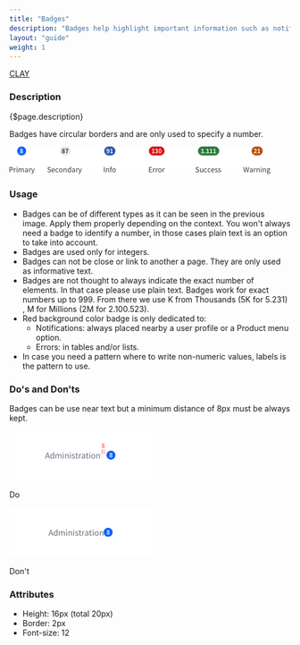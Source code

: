 ```yaml
---
title: "Badges"
description: "Badges help highlight important information such as notifications or new and unread messages."
layout: "guide"
weight: 1
---
```


<a class="label-link label label-warning" href="https://clayui.com/docs/components/badges.html" target="_blank">CLAY</a>

### Description

{$page.description}

Badges have circular borders and are only used to specify a number.

![defualt size default color badge](../../../images/Badges.png)

### Usage

* Badges can be of different types as it can be seen in the previous image. Apply them properly depending on the context. You won't always need a badge to identify a number, in those cases plain text is an option to take into account.
* Badges are used only for integers.
* Badges can not be close or link to another a page. They are only used as informative text.
* Badges are not thought to always indicate the exact number of elements. In that case please use plain text. Badges work for exact numbers up to 999. From there we use K from Thousands (5K for 5.231) , M for Millions (2M for 2.100.523).
* Red background color badge is only dedicated to:
	* Notifications: always placed nearby a user profile or a Product menu option.
	* Errors: in tables and/or lists.
* In case you need a pattern where to write non-numeric values, labels is the pattern to use.

### Do's and Don'ts

Badges can be use near text but a minimum distance of 8px must be always kept.

<div class="row">
	<div class="dodont col-lg">
		<img class="do" src="../../../images/BadgeDoDistance.png" alt="badge distance to an element is 8 pixels">
		<p class="do">Do</p>
	</div>
	<div class="dodont col-lg">
		<img class="dont" src="../../../images/BadgeDontDistance.png" alt="don't place a badge closer than 8 pixels to any element in horizontal">
		<p class="dont">Don't</p>
	</div>
</div>

### Attributes

* Height: 16px (total 20px)
* Border: 2px
* Font-size: 12
